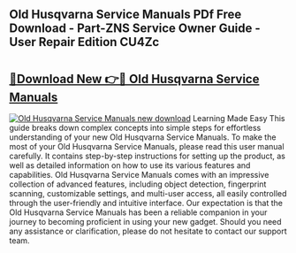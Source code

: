 ## Old Husqvarna Service Manuals PDf Free Download - Part-ZNS Service Owner Guide - User Repair Edition CU4Zc

# <h2><a href="http://bc38286.oget.top/?id=Old+Husqvarna+Service+Manuals">🔗Download New 👉🔴 Old Husqvarna Service Manuals</a></h2>

[![Old Husqvarna Service Manuals new download](https://i.imgur.com/5g1atiW.png)](http://bc38286.oget.top/?id=Old+Husqvarna+Service+Manuals)
Learning Made Easy This guide breaks down complex concepts into simple steps for effortless understanding of your new Old Husqvarna Service Manuals. To make the most of your Old Husqvarna Service Manuals, please read this user manual carefully. It contains step-by-step instructions for setting up the product, as well as detailed information on how to use its various features and capabilities. Old Husqvarna Service Manuals comes with an impressive collection of advanced features, including object detection, fingerprint scanning, customizable settings, and multi-user access, all easily controlled through the user-friendly and intuitive interface. Our expectation is that the Old Husqvarna Service Manuals has been a reliable companion in your journey to becoming proficient in using your new gadget. Should you need any assistance or clarification, please do not hesitate to contact our support team.
